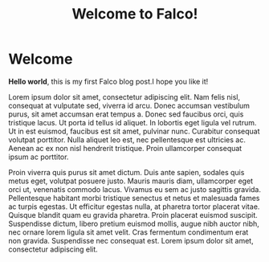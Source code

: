 ﻿---
title: Welcome to Falco!
---

# Welcome

**Hello world**, this is my first Falco blog post.I hope you like it!

Lorem ipsum dolor sit amet, consectetur adipiscing elit. Nam felis nisl, consequat at vulputate sed, viverra id arcu. Donec accumsan vestibulum purus, sit amet accumsan erat tempus a. Donec sed faucibus orci, quis tristique lacus. Ut porta id tellus id aliquet. In lobortis eget ligula vel rutrum. Ut in est euismod, faucibus est sit amet, pulvinar nunc. Curabitur consequat volutpat porttitor. Nulla aliquet leo est, nec pellentesque est ultricies ac. Aenean ac ex non nisl hendrerit tristique. Proin ullamcorper consequat ipsum ac porttitor.

Proin viverra quis purus sit amet dictum. Duis ante sapien, sodales quis metus eget, volutpat posuere justo. Mauris mauris diam, ullamcorper eget orci ut, venenatis commodo lacus. Vivamus eu sem ac justo sagittis gravida. Pellentesque habitant morbi tristique senectus et netus et malesuada fames ac turpis egestas. Ut efficitur egestas nulla, at pharetra tortor placerat vitae. Quisque blandit quam eu gravida pharetra. Proin placerat euismod suscipit. Suspendisse dictum, libero pretium euismod mollis, augue nibh auctor nibh, nec ornare lorem ligula sit amet velit. Cras fermentum condimentum erat non gravida. Suspendisse nec consequat est. Lorem ipsum dolor sit amet, consectetur adipiscing elit.